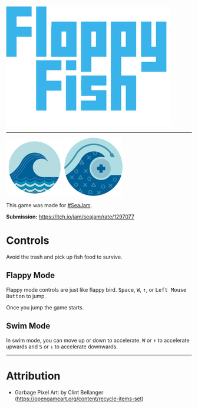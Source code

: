 ![Icon](Assets/Images/Floppy%20Fish%20Logo.png "Icon")

---
![#TeamSeas](Assets/Images/Team%20Seas%20Logo.png)  ![#SeaJam](Assets/Images/Sea%20Jam%20Logo.png)

This game was made for [#SeaJam](https://itch.io/jam/seajam).

**Submission:** https://itch.io/jam/seajam/rate/1297077

# Controls
Avoid the trash and pick up fish food to survive.
## Flappy Mode
Flappy mode controls are just like flappy bird. <kbd>Space</kbd>, <kbd>W</kbd>, <kbd>↑</kbd>, or <kbd>Left Mouse Button</kbd> to jump.

Once you jump the game starts.

## Swim Mode
In swim mode, you can move up or down to accelerate. <kbd>W</kbd> or <kbd>↑</kbd> to accelerate upwards and <kbd>S</kbd> or <kbd>↓</kbd> to accelerate downwards.

---
# Attribution
* Garbage Pixel Art: by Clint Bellanger (https://opengameart.org/content/recycle-items-set)
